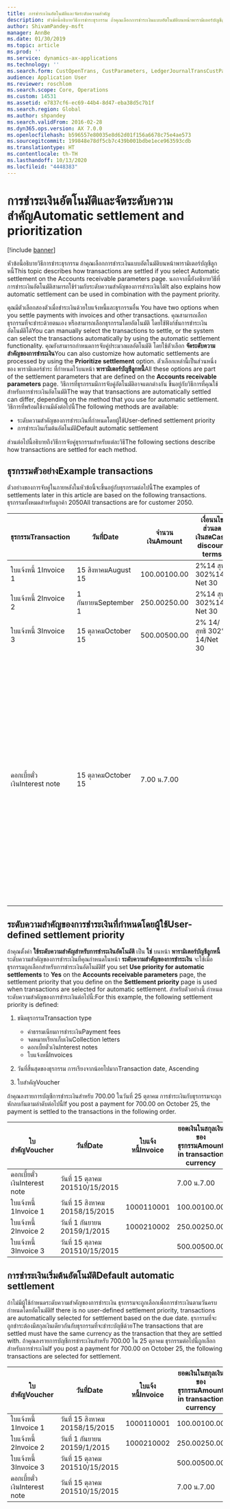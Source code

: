 ```yaml
---
title: การชำระเงินอัตโนมัติและจัดระดับความสำคัญ
description: หัวข้อนี้อธิบายวิธีการชำระธุรกรรม ถ้าคุณเลือกการชำระเงินแบบอัตโนมัติบนหน้าพารามิเตอร์บัญชีลูกหนี้ นอกจากนี้ยังอธิบายวิธีที่การชำระเงินอัตโนมัติสามารถใช้ร่วมกับระดับความสำคัญของการชำระเงินได้
author: ShivamPandey-msft
manager: AnnBe
ms.date: 01/30/2019
ms.topic: article
ms.prod: ''
ms.service: dynamics-ax-applications
ms.technology: ''
ms.search.form: CustOpenTrans, CustParameters, LedgerJournalTransCustPaym
audience: Application User
ms.reviewer: roschlom
ms.search.scope: Core, Operations
ms.custom: 14531
ms.assetid: e7837cf6-ec69-44b4-8d47-eba38d5c7b1f
ms.search.region: Global
ms.author: shpandey
ms.search.validFrom: 2016-02-28
ms.dyn365.ops.version: AX 7.0.0
ms.openlocfilehash: b596557e80035e8d62d01f156a6678c75e4ae573
ms.sourcegitcommit: 199848e78df5cb7c439b001bdbe1ece963593cdb
ms.translationtype: HT
ms.contentlocale: th-TH
ms.lasthandoff: 10/13/2020
ms.locfileid: "4448383"
---
```

# <a name="automatic-settlement-and-prioritization"></a><span data-ttu-id="3d765-104">การชำระเงินอัตโนมัติและจัดระดับความสำคัญ</span><span class="sxs-lookup"><span data-stu-id="3d765-104">Automatic settlement and prioritization</span></span>

[!include [banner](../includes/banner.md)]

<span data-ttu-id="3d765-105">หัวข้อนี้อธิบายวิธีการชำระธุรกรรม ถ้าคุณเลือกการชำระเงินแบบอัตโนมัติบนหน้าพารามิเตอร์บัญชีลูกหนี้</span><span class="sxs-lookup"><span data-stu-id="3d765-105">This topic describes how transactions are settled if you select Automatic settlement on the Accounts receivable parameters page.</span></span> <span data-ttu-id="3d765-106">นอกจากนี้ยังอธิบายวิธีที่การชำระเงินอัตโนมัติสามารถใช้ร่วมกับระดับความสำคัญของการชำระเงินได้</span><span class="sxs-lookup"><span data-stu-id="3d765-106">It also explains how automatic settlement can be used in combination with the payment priority.</span></span>

<span data-ttu-id="3d765-107">คุณมีตัวเลือกสองตัวเมื่อชำระเงินด้วยใบแจ้งหนี้และธุรกรรมอื่น </span><span class="sxs-lookup"><span data-stu-id="3d765-107">You have two options when you settle payments with invoices and other transactions.</span></span> <span data-ttu-id="3d765-108">คุณสามารถเลือกธุรกรรมที่จะชำระด้วยตนเอง หรือสามารถเลือกธุรกรรมโดยอัตโนมัติ โดยใช้ฟังก์ชันการชำระเงินอัตโนมัติได้</span><span class="sxs-lookup"><span data-stu-id="3d765-108">You can manually select the transactions to settle, or the system can select the transactions automatically by using the automatic settlement functionality.</span></span> <span data-ttu-id="3d765-109">คุณยังสามารถกำหนดการจับคู่ประมวลผลอัตโนมัติ โดยใช้ตัวเลือก **จัดระดับความสำคัญของการชำระเงิน**</span><span class="sxs-lookup"><span data-stu-id="3d765-109">You can also customize how automatic settlements are processed by using the **Prioritize settlement** option.</span></span> <span data-ttu-id="3d765-110">ตัวเลือกเหล่านี้เป็นส่วนหนึ่งของ พารามิเตอร์ชำระ ที่กำหนดไว้บนหน้า **พารามิเตอร์บัญชีลูกหนี้**</span><span class="sxs-lookup"><span data-stu-id="3d765-110">All these options are part of the settlement parameters that are defined on the **Accounts receivable parameters** page.</span></span> <span data-ttu-id="3d765-111">วิธีการที่ธุรกรรมมีการจับคู่อัตโนมัติอาจแตกต่างกัน ขึ้นอยู่กับวิธีการที่คุณใช้สำหรับการชำระเงินอัตโนมัติ</span><span class="sxs-lookup"><span data-stu-id="3d765-111">The way that transactions are automatically settled can differ, depending on the method that you use for automatic settlement.</span></span> <span data-ttu-id="3d765-112">วิธีการที่พร้อมใช้งานมีดังต่อไปนี้</span><span class="sxs-lookup"><span data-stu-id="3d765-112">The following methods are available:</span></span>

-   <span data-ttu-id="3d765-113">ระดับความสำคัญของการชำระเงินที่กำหนดโดยผู้ใช้</span><span class="sxs-lookup"><span data-stu-id="3d765-113">User-defined settlement priority</span></span>
-   <span data-ttu-id="3d765-114">การชำระเงินเริ่มต้นอัตโนมัติ</span><span class="sxs-lookup"><span data-stu-id="3d765-114">Default automatic settlement</span></span>

<span data-ttu-id="3d765-115">ส่วนต่อไปนี้อธิบายถึงวิธีการจับคู่ธุรกรรมสำหรับแต่ละวิธี</span><span class="sxs-lookup"><span data-stu-id="3d765-115">The following sections describe how transactions are settled for each method.</span></span>

## <a name="example-transactions"></a><span data-ttu-id="3d765-116">ธุรกรรมตัวอย่าง</span><span class="sxs-lookup"><span data-stu-id="3d765-116">Example transactions</span></span>
<span data-ttu-id="3d765-117">ตัวอย่างของการจับคู่ในภายหลังในหัวข้อนี้จะขึ้นอยู่กับธุรกรรมต่อไปนี้</span><span class="sxs-lookup"><span data-stu-id="3d765-117">The examples of settlements later in this article are based on the following transactions.</span></span> <span data-ttu-id="3d765-118">ธุรกรรมทั้งหมดสำหรับลูกค้า 2050</span><span class="sxs-lookup"><span data-stu-id="3d765-118">All transactions are for customer 2050.</span></span>

| <span data-ttu-id="3d765-119">ธุรกรรม</span><span class="sxs-lookup"><span data-stu-id="3d765-119">Transaction</span></span>   | <span data-ttu-id="3d765-120">วันที่</span><span class="sxs-lookup"><span data-stu-id="3d765-120">Date</span></span>        | <span data-ttu-id="3d765-121">จำนวนเงิน</span><span class="sxs-lookup"><span data-stu-id="3d765-121">Amount</span></span> | <span data-ttu-id="3d765-122">เงื่อนนไขส่วนลดเงินสด</span><span class="sxs-lookup"><span data-stu-id="3d765-122">Cash discount terms</span></span> | <span data-ttu-id="3d765-123">วันที่ให้ส่วนลดเงินสด</span><span class="sxs-lookup"><span data-stu-id="3d765-123">Cash discount date</span></span> | <span data-ttu-id="3d765-124">ข้อคิดเห็น</span><span class="sxs-lookup"><span data-stu-id="3d765-124">Comments</span></span>                                                                                                                                                                                      |
|---------------|-------------|--------|---------------------|--------------------|-----------------------------------------------------------------------------------------------------------------------------------------------------------------------------------------------|
| <span data-ttu-id="3d765-125">ใบแจ้งหนี้ 1</span><span class="sxs-lookup"><span data-stu-id="3d765-125">Invoice 1</span></span>     | <span data-ttu-id="3d765-126">15 สิงหาคม</span><span class="sxs-lookup"><span data-stu-id="3d765-126">August 15</span></span>   | <span data-ttu-id="3d765-127">100.00</span><span class="sxs-lookup"><span data-stu-id="3d765-127">100.00</span></span> | <span data-ttu-id="3d765-128">2%14 สุทธิ 30</span><span class="sxs-lookup"><span data-stu-id="3d765-128">2%14, Net 30</span></span>        | <span data-ttu-id="3d765-129">29 สิงหาคม</span><span class="sxs-lookup"><span data-stu-id="3d765-129">August 29</span></span>          |                                                                                                                                                                                               |
| <span data-ttu-id="3d765-130">ใบแจ้งหนี้ 2</span><span class="sxs-lookup"><span data-stu-id="3d765-130">Invoice 2</span></span>     | <span data-ttu-id="3d765-131">1 กันยายน</span><span class="sxs-lookup"><span data-stu-id="3d765-131">September 1</span></span> | <span data-ttu-id="3d765-132">250.00</span><span class="sxs-lookup"><span data-stu-id="3d765-132">250.00</span></span> | <span data-ttu-id="3d765-133">2%14 สุทธิ 30</span><span class="sxs-lookup"><span data-stu-id="3d765-133">2%14, Net 30</span></span>        | <span data-ttu-id="3d765-134">15 กันยายน</span><span class="sxs-lookup"><span data-stu-id="3d765-134">September 15</span></span>       |                                                                                                                                                                                               |
| <span data-ttu-id="3d765-135">ใบแจ้งหนี้ 3</span><span class="sxs-lookup"><span data-stu-id="3d765-135">Invoice 3</span></span>     | <span data-ttu-id="3d765-136">15 ตุลาคม</span><span class="sxs-lookup"><span data-stu-id="3d765-136">October 15</span></span>  | <span data-ttu-id="3d765-137">500.00</span><span class="sxs-lookup"><span data-stu-id="3d765-137">500.00</span></span> | <span data-ttu-id="3d765-138">2% 14/สุทธิ 30</span><span class="sxs-lookup"><span data-stu-id="3d765-138">2% 14/Net 30</span></span>        | <span data-ttu-id="3d765-139">29 ตุลาคม</span><span class="sxs-lookup"><span data-stu-id="3d765-139">October 29</span></span>         |                                                                                                                                                                                               |
| <span data-ttu-id="3d765-140">ดอกเบี้ยตั๋วเงิน</span><span class="sxs-lookup"><span data-stu-id="3d765-140">Interest note</span></span> | <span data-ttu-id="3d765-141">15 ตุลาคม</span><span class="sxs-lookup"><span data-stu-id="3d765-141">October 15</span></span>  | <span data-ttu-id="3d765-142">7.00 น.</span><span class="sxs-lookup"><span data-stu-id="3d765-142">7.00</span></span>   |                     |                    | <span data-ttu-id="3d765-143">ดอกเบี้ยตั๋วเงินนี้ใช้สำหรับใบแจ้งหนี้ 1 และ 2</span><span class="sxs-lookup"><span data-stu-id="3d765-143">This interest note is for invoice 1 and invoice 2.</span></span> <span data-ttu-id="3d765-144">ยอดเงินจะคำนวณเป็นดอกเบี้ย 2 เปอร์เซ็นต์ตามยอดเงินที่มีอย่างน้อย 30 วันพ้นกำหนด</span><span class="sxs-lookup"><span data-stu-id="3d765-144">The amount is calculated as 2-percent interest on amounts that are 30 or more days past due.</span></span> <span data-ttu-id="3d765-145">ตัวอย่างเช่น 0.02 × (100.00 + 250.00) = 7.00</span><span class="sxs-lookup"><span data-stu-id="3d765-145">For example, 0.02 × (100.00 + 250.00) = 7.00.</span></span> |

## <a name="user-defined-settlement-priority"></a><span data-ttu-id="3d765-146">ระดับความสำคัญของการชำระเงินที่กำหนดโดยผู้ใช้</span><span class="sxs-lookup"><span data-stu-id="3d765-146">User-defined settlement priority</span></span>
<span data-ttu-id="3d765-147">ถ้าคุณตั้งค่า **ใช้ระดับความสำคัญสำหรับการชำระเงินอัตโนมัติ** เป็น **ใช่** บนหน้า **พารามิเตอร์บัญชีลูกหนี้** ระดับความสำคัญของการชำระเงินที่คุณกำหนดในหน้า **ระดับความสำคัญของการชำระเงิน** จะใช้เมื่อธุรกรรมถูกเลือกสำหรับการชำระเงินอัตโนมัติ</span><span class="sxs-lookup"><span data-stu-id="3d765-147">If you set **Use priority for automatic settlements** to **Yes** on the **Accounts receivable parameters** page, the settlement priority that you define on the **Settlement priority** page is used when transactions are selected for automatic settlement.</span></span> <span data-ttu-id="3d765-148">สำหรับตัวอย่างนี้ กำหนดระดับความสำคัญของการชำระเงินต่อไปนี้:</span><span class="sxs-lookup"><span data-stu-id="3d765-148">For this example, the following settlement priority is defined:</span></span>

1.  <span data-ttu-id="3d765-149">ชนิดธุรกรรม</span><span class="sxs-lookup"><span data-stu-id="3d765-149">Transaction type</span></span>
    -   <span data-ttu-id="3d765-150">ค่าธรรมเนียมการชำระเงิน</span><span class="sxs-lookup"><span data-stu-id="3d765-150">Payment fees</span></span>
    -   <span data-ttu-id="3d765-151">จดหมายเรียกเก็บเงิน</span><span class="sxs-lookup"><span data-stu-id="3d765-151">Collection letters</span></span>
    -   <span data-ttu-id="3d765-152">ดอกเบี้ยตั๋วเงิน</span><span class="sxs-lookup"><span data-stu-id="3d765-152">Interest notes</span></span>
    -   <span data-ttu-id="3d765-153">ใบแจ้งหนี้</span><span class="sxs-lookup"><span data-stu-id="3d765-153">Invoices</span></span>

2.  <span data-ttu-id="3d765-154">วันที่สิ้นสุดของธุรกรรม การเรียงจากน้อยไปมาก</span><span class="sxs-lookup"><span data-stu-id="3d765-154">Transaction date, Ascending</span></span>
3.  <span data-ttu-id="3d765-155">ใบสำคัญ</span><span class="sxs-lookup"><span data-stu-id="3d765-155">Voucher</span></span>

<span data-ttu-id="3d765-156">ถ้าคุณลงรายการบัญชีการชำระเงินสำหรับ 700.00 ในวันที่ 25 ตุลาคม การชำระเงินกับธุรกรรมจะถูกหักลบกันตามลำดับต่อไปนี้</span><span class="sxs-lookup"><span data-stu-id="3d765-156">If you post a payment for 700.00 on October 25, the payment is settled to the transactions in the following order.</span></span>

| <span data-ttu-id="3d765-157">ใบสำคัญ</span><span class="sxs-lookup"><span data-stu-id="3d765-157">Voucher</span></span>       | <span data-ttu-id="3d765-158">วันที่</span><span class="sxs-lookup"><span data-stu-id="3d765-158">Date</span></span>       | <span data-ttu-id="3d765-159">ใบแจ้งหนี้</span><span class="sxs-lookup"><span data-stu-id="3d765-159">Invoice</span></span> | <span data-ttu-id="3d765-160">ยอดเงินในสกุลเงินของธุรกรรม</span><span class="sxs-lookup"><span data-stu-id="3d765-160">Amount in transaction currency</span></span> | <span data-ttu-id="3d765-161">ยอดเงินที่จะชำระ</span><span class="sxs-lookup"><span data-stu-id="3d765-161">Amount to settle</span></span> | <span data-ttu-id="3d765-162">ยอดดุล</span><span class="sxs-lookup"><span data-stu-id="3d765-162">Balance</span></span> | <span data-ttu-id="3d765-163">สกุลเงิน</span><span class="sxs-lookup"><span data-stu-id="3d765-163">Currency</span></span> |
|---------------|------------|---------|--------------------------------|------------------|---------|----------|
| <span data-ttu-id="3d765-164">ดอกเบี้ยตั๋วเงิน</span><span class="sxs-lookup"><span data-stu-id="3d765-164">Interest note</span></span> | <span data-ttu-id="3d765-165">วันที่ 15 ตุลาคม 2015</span><span class="sxs-lookup"><span data-stu-id="3d765-165">10/15/2015</span></span> |         | <span data-ttu-id="3d765-166">7.00 น.</span><span class="sxs-lookup"><span data-stu-id="3d765-166">7.00</span></span>                           | <span data-ttu-id="3d765-167">7.00 น.</span><span class="sxs-lookup"><span data-stu-id="3d765-167">7.00</span></span>             | <span data-ttu-id="3d765-168">0.00</span><span class="sxs-lookup"><span data-stu-id="3d765-168">0.00</span></span>    | <span data-ttu-id="3d765-169">USD</span><span class="sxs-lookup"><span data-stu-id="3d765-169">USD</span></span>      |
| <span data-ttu-id="3d765-170">ใบแจ้งหนี้ 1</span><span class="sxs-lookup"><span data-stu-id="3d765-170">Invoice 1</span></span>     | <span data-ttu-id="3d765-171">วันที่ 15 สิงหาคม 2015</span><span class="sxs-lookup"><span data-stu-id="3d765-171">8/15/2015</span></span>  | <span data-ttu-id="3d765-172">10001</span><span class="sxs-lookup"><span data-stu-id="3d765-172">10001</span></span>   | <span data-ttu-id="3d765-173">100.00</span><span class="sxs-lookup"><span data-stu-id="3d765-173">100.00</span></span>                         | <span data-ttu-id="3d765-174">100.00</span><span class="sxs-lookup"><span data-stu-id="3d765-174">100.00</span></span>           | <span data-ttu-id="3d765-175">0.00</span><span class="sxs-lookup"><span data-stu-id="3d765-175">0.00</span></span>    | <span data-ttu-id="3d765-176">USD</span><span class="sxs-lookup"><span data-stu-id="3d765-176">USD</span></span>      |
| <span data-ttu-id="3d765-177">ใบแจ้งหนี้ 2</span><span class="sxs-lookup"><span data-stu-id="3d765-177">Invoice 2</span></span>     | <span data-ttu-id="3d765-178">วันที่ 1 กันยายน 2015</span><span class="sxs-lookup"><span data-stu-id="3d765-178">9/1/2015</span></span>   | <span data-ttu-id="3d765-179">10002</span><span class="sxs-lookup"><span data-stu-id="3d765-179">10002</span></span>   | <span data-ttu-id="3d765-180">250.00</span><span class="sxs-lookup"><span data-stu-id="3d765-180">250.00</span></span>                         | <span data-ttu-id="3d765-181">250.00</span><span class="sxs-lookup"><span data-stu-id="3d765-181">250.00</span></span>           | <span data-ttu-id="3d765-182">0.00</span><span class="sxs-lookup"><span data-stu-id="3d765-182">0.00</span></span>    | <span data-ttu-id="3d765-183">USD</span><span class="sxs-lookup"><span data-stu-id="3d765-183">USD</span></span>      |
| <span data-ttu-id="3d765-184">ใบแจ้งหนี้ 3</span><span class="sxs-lookup"><span data-stu-id="3d765-184">Invoice 3</span></span>     | <span data-ttu-id="3d765-185">วันที่ 15 ตุลาคม 2015</span><span class="sxs-lookup"><span data-stu-id="3d765-185">10/15/2015</span></span> |         | <span data-ttu-id="3d765-186">500.00</span><span class="sxs-lookup"><span data-stu-id="3d765-186">500.00</span></span>                         | <span data-ttu-id="3d765-187">343.00</span><span class="sxs-lookup"><span data-stu-id="3d765-187">343.00</span></span>           | <span data-ttu-id="3d765-188">157.00</span><span class="sxs-lookup"><span data-stu-id="3d765-188">157.00</span></span>  | <span data-ttu-id="3d765-189">USD</span><span class="sxs-lookup"><span data-stu-id="3d765-189">USD</span></span>      |

## <a name="default-automatic-settlement"></a><span data-ttu-id="3d765-190">การชำระเงินเริ่มต้นอัตโนมัติ</span><span class="sxs-lookup"><span data-stu-id="3d765-190">Default automatic settlement</span></span>
<span data-ttu-id="3d765-191">ถ้าไม่มีผู้ใช้กำหนดระดับความสำคัญของการชำระเงิน ธุรกรรมจะถูกเลือกเพื่อการชำระเงินตามวันครบกำหนดโดยอัตโนมัติ</span><span class="sxs-lookup"><span data-stu-id="3d765-191">If there is no user-defined settlement priority, transactions are automatically selected for settlement based on the due date.</span></span> <span data-ttu-id="3d765-192">ธุรกรรมที่จะถูกชำระต้องมีสกุลเงินเดียวกันกับธุรกรรมที่จะชำระบัญชีด้วย</span><span class="sxs-lookup"><span data-stu-id="3d765-192">The transactions that are settled must have the same currency as the transaction that they are settled with.</span></span> <span data-ttu-id="3d765-193">ถ้าคุณลงรายการบัญชีการชำระเงินสำหรับ 700.00 ใน 25 ตุลาคม ธุรกรรมต่อไปนี้ถูกเลือกสำหรับการชำระเงิน</span><span class="sxs-lookup"><span data-stu-id="3d765-193">If you post a payment for 700.00 on October 25, the following transactions are selected for settlement.</span></span>

| <span data-ttu-id="3d765-194">ใบสำคัญ</span><span class="sxs-lookup"><span data-stu-id="3d765-194">Voucher</span></span>       | <span data-ttu-id="3d765-195">วันที่</span><span class="sxs-lookup"><span data-stu-id="3d765-195">Date</span></span>       | <span data-ttu-id="3d765-196">ใบแจ้งหนี้</span><span class="sxs-lookup"><span data-stu-id="3d765-196">Invoice</span></span> | <span data-ttu-id="3d765-197">ยอดเงินในสกุลเงินของธุรกรรม</span><span class="sxs-lookup"><span data-stu-id="3d765-197">Amount in transaction currency</span></span> | <span data-ttu-id="3d765-198">ยอดเงินที่จะชำระ</span><span class="sxs-lookup"><span data-stu-id="3d765-198">Amount to settle</span></span> | <span data-ttu-id="3d765-199">ยอดดุล</span><span class="sxs-lookup"><span data-stu-id="3d765-199">Balance</span></span> | <span data-ttu-id="3d765-200">สกุลเงิน</span><span class="sxs-lookup"><span data-stu-id="3d765-200">Currency</span></span> |
|---------------|------------|---------|--------------------------------|------------------|---------|----------|
| <span data-ttu-id="3d765-201">ใบแจ้งหนี้ 1</span><span class="sxs-lookup"><span data-stu-id="3d765-201">Invoice 1</span></span>     | <span data-ttu-id="3d765-202">วันที่ 15 สิงหาคม 2015</span><span class="sxs-lookup"><span data-stu-id="3d765-202">8/15/2015</span></span>  | <span data-ttu-id="3d765-203">10001</span><span class="sxs-lookup"><span data-stu-id="3d765-203">10001</span></span>   | <span data-ttu-id="3d765-204">100.00</span><span class="sxs-lookup"><span data-stu-id="3d765-204">100.00</span></span>                         | <span data-ttu-id="3d765-205">100.00</span><span class="sxs-lookup"><span data-stu-id="3d765-205">100.00</span></span>           | <span data-ttu-id="3d765-206">0.00</span><span class="sxs-lookup"><span data-stu-id="3d765-206">0.00</span></span>    | <span data-ttu-id="3d765-207">USD</span><span class="sxs-lookup"><span data-stu-id="3d765-207">USD</span></span>      |
| <span data-ttu-id="3d765-208">ใบแจ้งหนี้ 2</span><span class="sxs-lookup"><span data-stu-id="3d765-208">Invoice 2</span></span>     | <span data-ttu-id="3d765-209">วันที่ 1 กันยายน 2015</span><span class="sxs-lookup"><span data-stu-id="3d765-209">9/1/2015</span></span>   | <span data-ttu-id="3d765-210">10002</span><span class="sxs-lookup"><span data-stu-id="3d765-210">10002</span></span>   | <span data-ttu-id="3d765-211">250.00</span><span class="sxs-lookup"><span data-stu-id="3d765-211">250.00</span></span>                         | <span data-ttu-id="3d765-212">250.00</span><span class="sxs-lookup"><span data-stu-id="3d765-212">250.00</span></span>           | <span data-ttu-id="3d765-213">0.00</span><span class="sxs-lookup"><span data-stu-id="3d765-213">0.00</span></span>    | <span data-ttu-id="3d765-214">USD</span><span class="sxs-lookup"><span data-stu-id="3d765-214">USD</span></span>      |
| <span data-ttu-id="3d765-215">ใบแจ้งหนี้ 3</span><span class="sxs-lookup"><span data-stu-id="3d765-215">Invoice 3</span></span>     | <span data-ttu-id="3d765-216">วันที่ 15 ตุลาคม 2015</span><span class="sxs-lookup"><span data-stu-id="3d765-216">10/15/2015</span></span> |         | <span data-ttu-id="3d765-217">500.00</span><span class="sxs-lookup"><span data-stu-id="3d765-217">500.00</span></span>                         | <span data-ttu-id="3d765-218">350.00</span><span class="sxs-lookup"><span data-stu-id="3d765-218">350.00</span></span>           | <span data-ttu-id="3d765-219">150.00</span><span class="sxs-lookup"><span data-stu-id="3d765-219">150.00</span></span>  | <span data-ttu-id="3d765-220">ดอลลาร์สหรัฐ</span><span class="sxs-lookup"><span data-stu-id="3d765-220">USD</span></span>      |
| <span data-ttu-id="3d765-221">ดอกเบี้ยตั๋วเงิน</span><span class="sxs-lookup"><span data-stu-id="3d765-221">Interest note</span></span> | <span data-ttu-id="3d765-222">วันที่ 15 ตุลาคม 2015</span><span class="sxs-lookup"><span data-stu-id="3d765-222">10/15/2015</span></span> |         | <span data-ttu-id="3d765-223">7.00 น.</span><span class="sxs-lookup"><span data-stu-id="3d765-223">7.00</span></span>                           | <span data-ttu-id="3d765-224">0.00</span><span class="sxs-lookup"><span data-stu-id="3d765-224">0.00</span></span>             | <span data-ttu-id="3d765-225">7.00 น.</span><span class="sxs-lookup"><span data-stu-id="3d765-225">7.00</span></span>    | <span data-ttu-id="3d765-226">ดอลลาร์สหรัฐ</span><span class="sxs-lookup"><span data-stu-id="3d765-226">USD</span></span>      |





